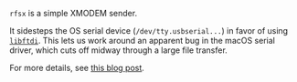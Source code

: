 `rfsx` is a simple XMODEM sender.

It sidesteps the OS serial device (`/dev/tty.usbserial...`) in favor of using
[`libftdi`](https://www.intra2net.com/en/developer/libftdi/).  This lets us
work around an apparent bug in the macOS serial driver, which cuts off midway
through a large file transfer.

For more details, see [this blog post](https://www.mattkeeter.com/blog/2022-05-31-xmodem/).
